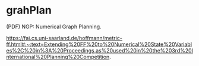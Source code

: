 # grahPlan








(PDF) NGP: Numerical Graph Planning.



https://fai.cs.uni-saarland.de/hoffmann/metric-ff.html#:~:text=Extending%20FF%20to%20Numerical%20State%20Variables%2C%20in%3A%20Proceedings,as%20used%20in%20the%203rd%20International%20Planning%20Competition.

















